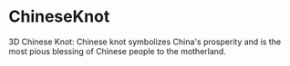 # ChineseKnot
3D Chinese Knot: Chinese knot symbolizes China's prosperity and is the most pious blessing of Chinese people to the motherland.
